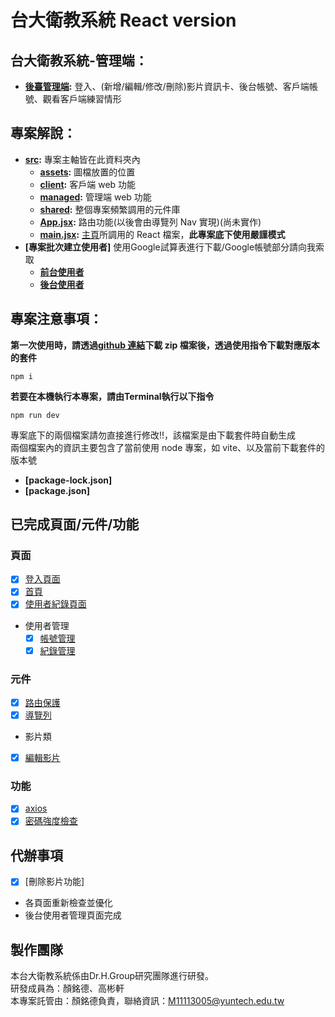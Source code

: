 # 台大衛教系統 React version

## 台大衛教系統-管理端：
- **[後臺管理端](./src/frontend_sys/):** 登入、(新增/編輯/修改/刪除)影片資訊卡、後台帳號、客戶端帳號、觀看客戶端練習情形

## 專案解說：

- **[src](./src/):** 專案主軸皆在此資料夾內
  - **[assets](./src/assets/):** 圖檔放置的位置
  - **[client](./src/client/):** 客戶端 web 功能
  - **[managed](./src/managed/):** 管理端 web 功能
  - **[shared](./src/shared/):** 整個專案頻繁調用的元件庫
  - **[App.jsx](./src/App.jsx):** 路由功能(以後會由導覽列 Nav 實現)(尚未實作)
  - **[main.jsx](./src/main.jsx):** [主頁](./index.html)所調用的 React 檔案，**此專案底下使用嚴謹模式**
- **[專案批次建立使用者]** 使用Google試算表進行下載/Google帳號部分請向我索取
  - **[前台使用者](https://docs.google.com/spreadsheets/d/13mxJScnt1iN94260bZd44soAok4JHe_z/export?format=xlsx)**
  - **[後台使用者](https://docs.google.com/spreadsheets/u/2/d/18fUj27fbdJO_YneQD3gwgxug8XmPVb37/export?format=xlsx)**

## 專案注意事項：

**第一次使用時，請透過[github 連結](https://github.com/Teddybiovlsi/ntuh_ReactVersion)下載 zip 檔案後，透過使用指令下載對應版本的套件**

```Terminal
npm i
```
**若要在本機執行本專案，請由Terminal執行以下指令**

```Terminal
npm run dev
```
專案底下的兩個檔案請勿直接進行修改!!，該檔案是由下載套件時自動生成
<br/>
兩個檔案內的資訊主要包含了當前使用 node 專案，如 vite、以及當前下載套件的版本號

- **[package-lock.json]**
- **[package.json]**

## 已完成頁面/元件/功能
### 頁面
 - [x] [登入頁面](/src/managed/Pages/Login.jsx)
 - [x] [首頁](/src/managed/Pages/Home.jsx)
 - [x] [使用者紀錄頁面](/src/managed/Pages/ManageClientRecord.jsx)
 - 使用者管理
   - [x] [帳號管理](/src/managed/Pages/ManageClientAccount.jsx)
   - [x] [紀錄管理](/src/managed/Pages/ManageClientRecord.jsx)

### 元件
 - [x] [路由保護](/src/AuthProtected.jsx)
 - [x] [導覽列](/src/managed/Header.jsx)
 - 影片類
  - [x] [編輯影片](/src/managed/Form/EditClientVideoQA.jsx)
### 功能
 - [x] [axios](/src/managed/axios.jsx)
 - [x] [密碼強度檢查](/src/managed/Form/shared/PwdStrengthMeter.jsx)

## 代辦事項
  - [x] [刪除影片功能]
  - 各頁面重新檢查並優化
  - 後台使用者管理頁面完成


## 製作團隊
本台大衛教系統係由Dr.H.Group研究團隊進行研發。<br>
研發成員為：顏銘德、高彬軒<br>
本專案託管由：顏銘德負責，聯絡資訊：M11113005@yuntech.edu.tw
